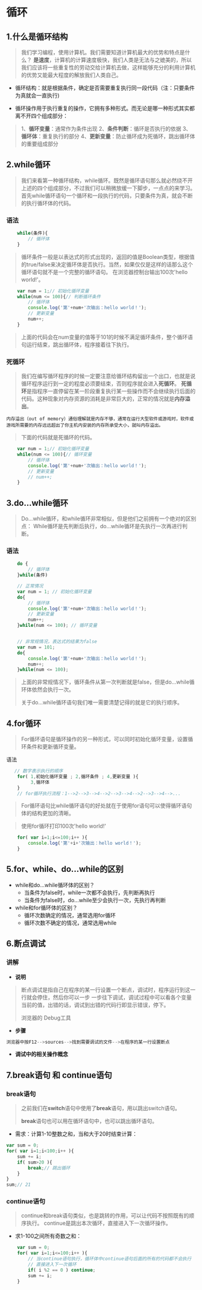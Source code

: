 # 循环

## 1.什么是循环结构

> 我们学习编程，使用计算机。我们需要知道计算机最大的优势和特点是什么？
> **是速度**，计算机的计算速度极快，我们人类是无法与之媲美的，所以我们应该将一些重复性的劳动交给计算机去做，这样能够充分的利用计算机的优势又能最大程度的解放我们人类自己。

- 循环结构：就是根据条件，确定是否需要重复执行同一段代码（注：只要条件为真就会一直执行)

- 循环操作用于执行重复的操作，它拥有多种形式。而无论是哪一种形式其实都离不开四个组成部分：

> 1、**循环变量**：通常作为条件出现
> 2、**条件判断**：循环是否执行的依据
> 3、**循环体**：重复执行的部分
> 4、**更新变量**：防止循环成为死循环，跳出循环体的重要组成部分



## 2.while循环

> 我们来看第一种循环结构，while循环。既然是循环语句那么就必然绕不开上述的四个组成部分，不过我们可以稍微放缓一下脚步，一点点的来学习。
> 首先while循环语句一个循环和一段执行的代码，只要条件为真，就会不断的执行循环体的代码。

### 语法

```javascript
    while(条件){
        // 循环体
    }
```

> 循环条件一般是以表达式的形式出现的，返回的值是Boolean类型，根据值的true/false来决定循环体是否执行。当然，如果仅仅是这样的话那么这个循环语句就不是一个完整的循环语句。
> 在浏览器控制台输出100次'hello world!'。

```javascript
    var num = 1;// 初始化循环变量
    while(num <= 100){// 判断循环条件
        // 循环体
        console.log('第'+num+'次输出：hello world！');
        // 更新变量
        num++;
    }
```

> 上面的代码会在num变量的值等于101的时候不满足循环条件，整个循环语句运行结束，跳出循环体，程序接着往下执行。



### 死循环

> 我们在编写循环程序的时候一定要注意给循环结构留出一个出口，也就是说循环程序运行到一定的程度必须要结束，否则程序就会进入**死循环**。
> **死循环**是指程序一直停留在某一阶段重复执行某一些操作而不会继续执行后面的代码。这种现象对内存资源的消耗是非常巨大的，正常的情况就是**内存溢出**。

```text
内存溢出（out of memory）通俗理解就是内存不够，通常在运行大型软件或游戏时，软件或游戏所需要的内存远远超出了你主机内安装的内存所承受大小，就叫内存溢出。
```

> 下面的代码就是死循环的代码。

```js
  	var num = 1;// 初始化循环变量
    while(num <= 100){// 循环变量
        // 循环体
        console.log('第'+num+'次输出：hello world！');
        // 更新变量
        // num++;
    }
```



## 3.do...while循环

> Do...while循环，和while循环非常相似，但是他们之前拥有一个绝对的区别点：
> While循环是先判断后执行，do...while循环是先执行一次再进行判断。

### 语法

```js
    do {
        // 循环体
    }while(条件)
```

```js
    // 正常情况
    var num = 1; // 初始化循环变量
    do{
        // 循环体
        console.log('第'+num+'次输出：hello world！');
        // 更新变量
        num++;
    }while(num <= 100); // 循环变量


    // 非常规情况，表达式的结果为false
    var num = 101;
    do{
        console.log('第'+num+'次输出：hello world！');
        num++;
    }while(num <= 100);
```

> 上面的非常规情况下，循环条件从第一次判断就是false，但是do...while循环体依然会执行一次。
>
> 关于do...while循环语句我们唯一需要清楚记得的就是它的执行顺序。

 

 



## 4.for循环

> For循环语句是循环操作的另一种形式，可以同时初始化循环变量，设置循环条件和更新循环变量。

语法

```js
   // 数字表示执行的顺序
    for( 1,初始化循环变量 ; 2,循环条件 ; 4,更新变量 ){
         3,循环体
    }
	// for循环执行流程：1-->2-->3-->4-->2-->3-->4-->2-->3-->4-->...
```

> For循环语句比while循环语句的好处就在于使用for语句可以使得循环语句体的结构更加的清晰。

> 使用for循环打印100次'hello world!'

```js
    for( var i=1;i<=100;i++ ){
        console.log('第'+i+'次输出：hello world！');
    }
```



 

## 5.for、while、do...while的区别 

- while和do...while循环体的区别？
  - 当条件为false时，while一次都不会执行，先判断再执行
  - 当条件为false时，do...while至少会执行一次，先执行再判断
- while和for循环体的区别？
  - 循环次数确定的情况，通常选用for循环
  - 循环次数不确定的情况，通常选用while

 

## 6.断点调试

### 讲解

- **说明** 

> 断点调试是指自己在程序的某一行设置一个断点，调试时，程序运行到这一行就会停住，然后你可以一步    一步往下调试，调试过程中可以看各个变量当前的值，出错的话，调试到出错的代码行即显示错误，停下。
>
> 浏览器的 Debug工具

- **步骤** 

```js
浏览器中按F12-->sources-->找到需要调试的文件-->在程序的某一行设置断点
```

- **调试中的相关操作概念** 



## 7.break语句 和 continue语句

### break语句

> 之前我们在**switch**语句中使用了**break**语句，用以跳出switch语句。
>
> **break**语句也可以用在循环语句中，也可以跳出循环语句。

- 需求：计算1-10整数之和，当和大于20时结束计算：

```js
var sum = 0;
for( var i=1;i<100;i++ ){
    sum += i;
    if( sum>20 ){
        break;// 跳出循环
    }
}
sum;// 21
```



### continue语句

> continue和break语句类似，也是跳转的作用，可以让代码不按照既有的顺序执行。
> continue是跳出本次循环，直接进入下一次循环操作。

- 求1-100之间所有奇数之和：

```js
    var sum = 0;
    for( var i=1;i<=100;i++ ){
        // 当continue语句执行，循环体中continue语句后面的所有的代码都不会执行
        // 直接进入下一次循环
        if( i %2 == 0 ) continue;
        sum += i;
    }
```



